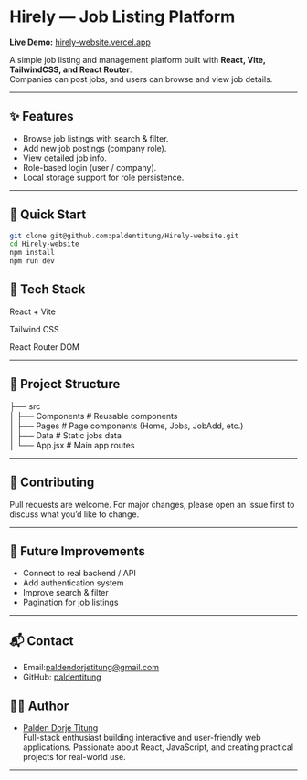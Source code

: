 # Hirely — Job Listing Platform

**Live Demo:** [hirely-website.vercel.app](https://hirely-website.vercel.app/jobs)

A simple job listing and management platform built with **React, Vite, TailwindCSS, and React Router**.  
Companies can post jobs, and users can browse and view job details.

---

## ✨ Features

- Browse job listings with search & filter.
- Add new job postings (company role).
- View detailed job info.
- Role-based login (user / company).
- Local storage support for role persistence.

---

## 🚀 Quick Start

```bash
git clone git@github.com:paldentitung/Hirely-website.git
cd Hirely-website
npm install
npm run dev

```

## 📌 Tech Stack

React + Vite

Tailwind CSS

React Router DOM

---

## 📂 Project Structure

├── src  
│ ├── Components # Reusable components  
│ ├── Pages # Page components (Home, Jobs, JobAdd, etc.)  
│ ├── Data # Static jobs data  
│ └── App.jsx # Main app routes

---

## 🤝 Contributing

Pull requests are welcome. For major changes, please open an issue first to discuss what you’d like to change.

---

## 🔮 Future Improvements

- Connect to real backend / API
- Add authentication system
- Improve search & filter
- Pagination for job listings

---

## 📬 Contact

- Email:paldendorjetitung@gmail.com
- GitHub: [paldentitung](https://github.com/paldentitung)

## 👨‍💻 Author

- [Palden Dorje Titung](https://github.com/paldentitung)  
  Full-stack enthusiast building interactive and user-friendly web applications. Passionate about React, JavaScript, and creating practical projects for real-world use.

---
